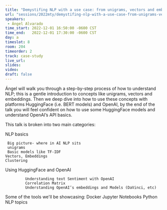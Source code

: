 ```yaml
---
title: "Demystifing NLP with a use case: from unigrams, vectors and embeddings to BERT models, HuggingFace and OpenAI"
url: "sessions/2022mty/demystifing-nlp-with-a-use-case-from-unigrams-vectors-and-embeddings-to-bert-models-huggingface-and-openai"
speakers:
 - Ángel Alvarado
time_start: 2022-12-01 16:50:00 -0600 CST
time_end:   2022-12-01 17:30:00 -0600 CST
day: a
timeslot: 8
room: 204
timeorder: 2 
track: case-study
live_url: 
slides: 
video: 
draft: false
---
```


Ángel will walk you through a step-by-step process of how to understand NLP; this is a gentle introduction to concepts like unigrams, vectors and embeddings. Then we deep dive into how to use these concepts with platforms HuggingFace (i.e. BERT models) and OpenAI, by the end of the talk you will feel confident on how to use some HuggingFace models and understand OpenAI’s API basics.
 
This talk is broken into two main categories:

NLP basics

     Big picture- where in AI NLP sits
     unigrams
     Basic models like TF-IDF
    Vectors, Embeddings
    Clustering 

Using HuggingFace and OpenAI

             Understanding text Sentiment with OpenAI
             Correlation Matrix
             Understanding OpenAI’s embeddings and Models (DaVinci, etc)

Some of the tools we'll be showcasing:
Docker
Jupyter Notebooks
Python
NLP topics